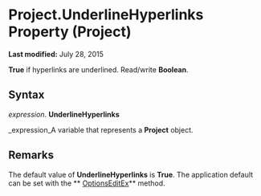 
# Project.UnderlineHyperlinks Property (Project)

 **Last modified:** July 28, 2015

 **True** if hyperlinks are underlined. Read/write **Boolean**.

## Syntax

 _expression_. **UnderlineHyperlinks**

 _expression_A variable that represents a  **Project** object.


## Remarks

The default value of  **UnderlineHyperlinks** is **True**. The application default can be set with the  ** [OptionsEditEx](d735d118-f004-ba67-7aa5-290ff256da10.md)** method.


